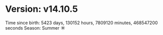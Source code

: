 # Version: v14.10.5
Time since birth: 5423 days, 130152 hours, 7809120 minutes, 468547200 seconds
Season: Summer ☀️
